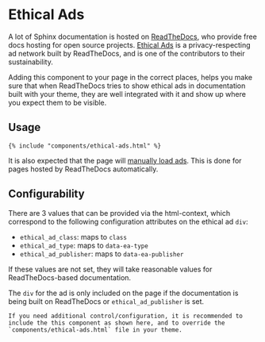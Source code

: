 # Ethical Ads

A lot of Sphinx documentation is hosted on [ReadTheDocs], who provide
free docs hosting for open source projects. [Ethical Ads] is a
privacy-respecting ad network built by ReadTheDocs, and is one of the
contributors to their sustainability.

Adding this component to your page in the correct places, helps you make
sure that when ReadTheDocs tries to show ethical ads in documentation
built with your theme, they are well integrated with it and show up
where you expect them to be visible.

## Usage

```jinja
{% include "components/ethical-ads.html" %}
```

It is also expected that the page will [manually load ads]. This is done
for pages hosted by ReadTheDocs automatically.

## Configurability

There are 3 values that can be provided via the html-context, which
correspond to the following configuration attributes on the ethical ad
`div`:

- `ethical_ad_class`: maps to `class`
- `ethical_ad_type`: maps to `data-ea-type`
- `ethical_ad_publisher`: maps to `data-ea-publisher`

If these values are not set, they will take reasonable values for
ReadTheDocs-based documentation.

The `div` for the ad is only included on the page if the documentation
is being built on ReadTheDocs or `ethical_ad_publisher` is set.

```{tip}
If you need additional control/configuration, it is recommended to
include the this component as shown here, and to override the
`components/ethical-ads.html` file in your theme.
```

[ReadTheDocs]: https://readthedocs.org/
[Ethical Ads]: https://www.ethicalads.io/
[manually load ads]: https://ethical-ad-client.readthedocs.io/en/latest/#manually-loading-ads
